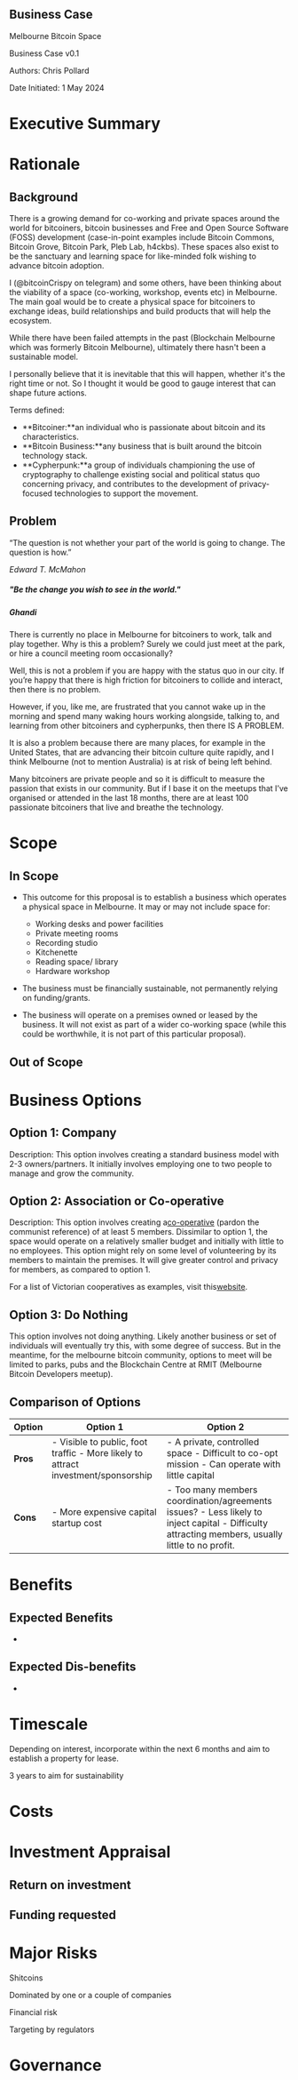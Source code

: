 ## Business Case

Melbourne Bitcoin Space

Business Case v0.1

Authors: Chris Pollard

Date Initiated: 1 May 2024


# Executive Summary


# Rationale


## Background

There is a growing demand for co-working and private spaces around the world for bitcoiners, bitcoin businesses and Free and Open Source Software (FOSS) development (case-in-point examples include Bitcoin Commons, Bitcoin Grove, Bitcoin Park, Pleb Lab, h4ckbs). These spaces also exist to be the sanctuary and learning space for like-minded folk wishing to advance bitcoin adoption.

I (@bitcoinCrispy on telegram) and some others, have been thinking about the viability of a space (co-working, workshop, events etc) in Melbourne. The main goal would be to create a physical space for bitcoiners to exchange ideas, build relationships and build products that will help the ecosystem.

While there have been failed attempts in the past (Blockchain Melbourne which was formerly Bitcoin Melbourne), ultimately there hasn't been a sustainable model.

I personally believe that it is inevitable that this will happen, whether it's the right time or not. So I thought it would be good to gauge interest that can shape future actions.

Terms defined:

- **Bitcoiner:**an individual who is passionate about bitcoin and its characteristics.
- **Bitcoin Business:**any business that is built around the bitcoin technology stack.
- **Cypherpunk:**a group of individuals championing the use of cryptography to challenge existing social and political status quo concerning privacy, and contributes to the development of privacy-focused technologies to support the movement.


## Problem

“The question is not whether your part of the world is going to change. The question is how.”

_Edward T. McMahon_


##### "Be the change you wish to see in the world."


##### _Ghandi_

There is currently no place in Melbourne for bitcoiners to work, talk and play together. Why is this a problem? Surely we could just meet at the park, or hire a council meeting room occasionally?

Well, this is not a problem if you are happy with the status quo in our city. If you’re happy that there is high friction for bitcoiners to collide and interact, then there is no problem.

However, if you, like me, are frustrated that you cannot wake up in the morning and spend many waking hours working alongside, talking to, and learning from other bitcoiners and cypherpunks, then there IS A PROBLEM.

It is also a problem because there are many places, for example in the United States, that are advancing their bitcoin culture quite rapidly, and I think Melbourne (not to mention Australia) is at risk of being left behind.

Many bitcoiners are private people and so it is difficult to measure the passion that exists in our community. But if I base it on the meetups that I’ve organised or attended in the last 18 months, there are at least 100 passionate bitcoiners that live and breathe the technology.


# Scope


## In Scope

- This outcome for this proposal is to establish a business which operates a physical space in Melbourne. It may or may not include space for:

  - Working desks and power facilities
  - Private meeting rooms
  - Recording studio
  - Kitchenette
  - Reading space/ library
  - Hardware workshop


- The business must be financially sustainable, not permanently relying on funding/grants.
- The business will operate on a premises owned or leased by the business. It will not exist as part of a wider co-working space (while this could be worthwhile, it is not part of this particular proposal).


## Out of Scope


# Business Options


## Option 1: Company

Description: This option involves creating a standard business model with 2-3 owners/partners. It initially involves employing one to two people to manage and grow the community.


## Option 2: Association or Co-operative

Description: This option involves creating a[co-operative](https://business.gov.au/planning/business-structures-and-types/business-structures/co-operative) (pardon the communist reference) of at least 5 members. Dissimilar to option 1, the space would operate on a relatively smaller budget and initially with little to no employees. This option might rely on some level of volunteering by its members to maintain the premises. It will give greater control and privacy for members, as compared to option 1.

For a list of Victorian cooperatives as examples, visit this[website](https://www.coopdevelopment.org.au/viclinks.html#finance).


## Option 3: Do Nothing

This option involves not doing anything. Likely another business or set of individuals will eventually try this, with some degree of success. But in the meantime, for the melbourne bitcoin community, options to meet will be limited to parks, pubs and the Blockchain Centre at RMIT (Melbourne Bitcoin Developers meetup).


## Comparison of Options

| **Option** | **Option 1**                                                                      | **Option 2**                                                                                                                                     |
| ---------- | --------------------------------------------------------------------------------- | ------------------------------------------------------------------------------------------------------------------------------------------------ |
| **Pros**   | - Visible to public, foot traffic - More likely to attract investment/sponsorship | - A private, controlled space - Difficult to co-opt mission - Can operate with little capital                                                    |
| **Cons**   | - More expensive capital startup cost                                             | - Too many members coordination/agreements issues? - Less likely to inject capital - Difficulty attracting members, usually little to no profit. |


# Benefits


## Expected Benefits

-   


## Expected Dis-benefits

-   


# Timescale

Depending on interest, incorporate within the next 6 months and aim to establish a property for lease.

3 years to aim for sustainability


# Costs


# Investment Appraisal


## Return on investment


## Funding requested


# Major Risks

Shitcoins

Dominated by one or a couple of companies

Financial risk

Targeting by regulators


# Governance

  
  
